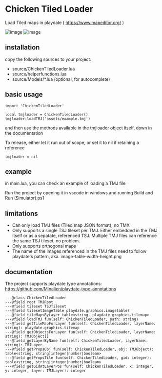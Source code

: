 # Chicken Tiled Loader
Load Tiled maps in playdate ( https://www.mapeditor.org/ )

![image](https://github.com/dganzella/chickenTiledLoader/assets/30127664/4c71ca16-abd9-410b-9f04-4c87b9eed6e1)
![image](https://github.com/dganzella/chickenTiledLoader/assets/30127664/8dbf0a28-20ac-43b4-b99f-7c1d426d5180)


## installation

copy the following sources to your project:

- source/ChickenTiledLoader.lua
- source/helperfunctions.lua
- source/Models/*.lua (optional, for autocomplete)

## basic usage
```
import 'ChickenTiledLoader'

local tmjloader = ChickenTiledLoader()
tmjloader:loadTMJ('assets/example.tmj')
```
and then use the methods available in the tmjloader object itself, down in the documentation

To release, either let it run out of scope, or set it to nil if retaining a reference

```
tmjloader = nil
```

## example

in main.lua, you can check an example of loading a TMJ file

Run the project by opening it in vscode in windows and running Build and Run (Simulator).ps1

## limitations

- Can only load TMJ files (Tiled map JSON format), no TMX
- Only supports a single TSJ tileset per TMJ. Either embedded in the TMJ itself or as a sepatate, referenced TSJ. Multiple TMJ files can reference the same TSJ tileset, no problem.
- Only supports orthogonal maps
- The name of the images referenced in the TMJ files need to follow playdate's pattern, aka. image-table-width-height.png

## documentation

The project supports playdate type annotations: https://github.com/Minalien/playdate-type-annotations

```
---@class ChickenTiledLoader
---@field root TMJRoot
---@field tileset TSJTileset
---@field tilesetImageTable playdate.graphics.imagetable?
---@field tileMapsByLayer table<string, playdate.graphics.tilemap>
---@field loadTMJ fun(self: ChickenTiledLoader, path: string)
---@field getTileMapForLayer fun(self: ChickenTiledLoader, layerName: string): playdate.graphics.tilemap
---@field getObjectsForLayer fun(self: ChickenTiledLoader, layerName: string): TMJObject[]
---@field getLayerByName fun(self: ChickenTiledLoader, layerName: string): TMJLayer
---@field getPropsObj fun(self: ChickenTiledLoader, obj: TMJObject): table<string, string|integer|number|boolean>
---@field getPropsTile fun(self: ChickenTiledLoader, gid: integer): table<string, string|integer|number|boolean>
---@field getGidAtLayerPos fun(self: ChickenTiledLoader, x: integer, y: integer, layer: TMJLayer): integer
```
